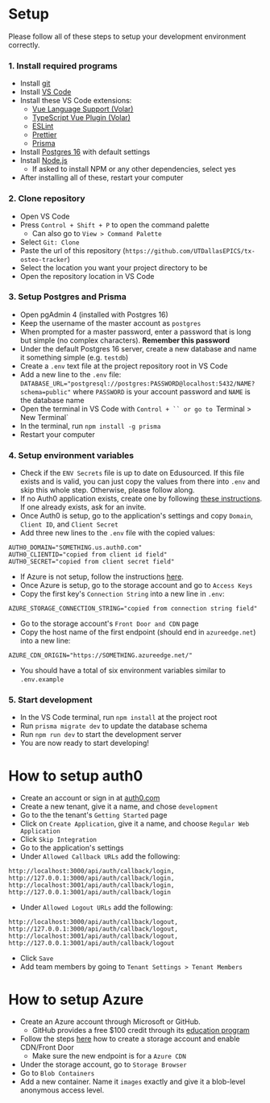 # Setup

Please follow all of these steps to setup your development environment correctly.

### 1. Install required programs

- Install [git](https://git-scm.com/)
- Install [VS Code](https://code.visualstudio.com/)
- Install these VS Code extensions:
  - [Vue Language Support (Volar)](https://marketplace.visualstudio.com/items?itemName=Vue.volar)
  - [TypeScript Vue Plugin (Volar)](https://marketplace.visualstudio.com/items?itemName=Vue.vscode-typescript-vue-plugin)
  - [ESLint](https://marketplace.visualstudio.com/items?itemName=dbaeumer.vscode-eslint)
  - [Prettier](https://marketplace.visualstudio.com/items?itemName=esbenp.prettier-vscode)
  - [Prisma](https://marketplace.visualstudio.com/items?itemName=Prisma.prisma)
- Install [Postgres 16](https://www.postgresql.org/download/) with default settings
- Install [Node.js](https://nodejs.org/en)
  - If asked to install NPM or any other dependencies, select yes
- After installing all of these, restart your computer

### 2. Clone repository

- Open VS Code
- Press `Control + Shift + P` to open the command palette
  - Can also go to `View > Command Palette`
- Select `Git: Clone`
- Paste the url of this repository (`https://github.com/UTDallasEPICS/tx-osteo-tracker`)
- Select the location you want your project directory to be
- Open the repository location in VS Code

### 3. Setup Postgres and Prisma

- Open pgAdmin 4 (installed with Postgres 16)
- Keep the username of the master account as `postgres`
- When prompted for a master password, enter a password that is long but simple (no complex characters). **Remember this password**
- Under the default Postgres 16 server, create a new database and name it something simple (e.g. `testdb`)
- Create a `.env` text file at the project repository root in VS Code
- Add a new line to the `.env` file: `DATABASE_URL="postgresql://postgres:PASSWORD@localhost:5432/NAME?schema=public"` where `PASSWORD` is your account password and `NAME` is the database name
- Open the terminal in VS Code with `Control + `` or go to `Terminal > New Terminal`
- In the terminal, run `npm install -g prisma`
- Restart your computer

### 4. Setup environment variables

- Check if the `ENV Secrets` file is up to date on Edusourced. If this file exists and is valid, you can just copy the values from there into `.env` and skip this whole step. Otherwise, please follow along.
- If no Auth0 application exists, create one by following [these instructions](#how-to-setup-auth0). If one already exists, ask for an invite.
- Once Auth0 is setup, go to the application's settings and copy `Domain`, `Client ID`, and `Client Secret`
- Add three new lines to the `.env` file with the copied values:

```
AUTH0_DOMAIN="SOMETHING.us.auth0.com"
AUTH0_CLIENTID="copied from client id field"
AUTH0_SECRET="copied from client secret field"
```

- If Azure is not setup, follow the instructions [here](#how-to-setup-azure).
- Once Azure is setup, go to the storage account and go to `Access Keys`
- Copy the first key's `Connection String` into a new line in `.env`:

```
AZURE_STORAGE_CONNECTION_STRING="copied from connection string field"
```

- Go to the storage account's `Front Door and CDN` page
- Copy the host name of the first endpoint (should end in `azureedge.net`) into a new line:

```
AZURE_CDN_ORIGIN="https://SOMETHING.azureedge.net/"
```

- You should have a total of six environment variables similar to `.env.example`

### 5. Start development

- In the VS Code terminal, run `npm install` at the project root
- Run `prisma migrate dev` to update the database schema
- Run `npm run dev` to start the development server
- You are now ready to start developing!

# How to setup auth0

- Create an account or sign in at [auth0.com](https://auth0.com/)
- Create a new tenant, give it a name, and chose `development`
- Go to the the tenant's `Getting Started` page
- Click on `Create Application`, give it a name, and choose `Regular Web Application`
- Click `Skip Integration`
- Go to the application's settings
- Under `Allowed Callback URLs` add the following:

```
http://localhost:3000/api/auth/callback/login,
http://127.0.0.1:3000/api/auth/callback/login,
http://localhost:3001/api/auth/callback/login,
http://127.0.0.1:3001/api/auth/callback/login
```

- Under `Allowed Logout URLs` add the following:

```
http://localhost:3000/api/auth/callback/logout,
http://127.0.0.1:3000/api/auth/callback/logout,
http://localhost:3001/api/auth/callback/logout,
http://127.0.0.1:3001/api/auth/callback/logout
```

- Click `Save`
- Add team members by going to `Tenant Settings > Tenant Members`

# How to setup Azure

- Create an Azure account through Microsoft or GitHub.
  - GitHub provides a free $100 credit through its [education program](https://education.github.com/)
- Follow the steps [here](https://learn.microsoft.com/en-us/azure/cdn/cdn-create-a-storage-account-with-cdn) how to create a storage account and enable CDN/Front Door
  - Make sure the new endpoint is for a `Azure CDN`
- Under the storage account, go to `Storage Browser`
- Go to `Blob Containers`
- Add a new container. Name it `images` exactly and give it a blob-level anonymous access level.
